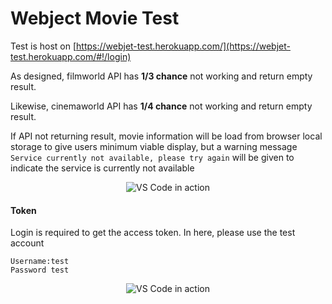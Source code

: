 # Webject Movie Test

Test is host on [https://webjet-test.herokuapp.com/](https://webjet-test.herokuapp.com/#!/login)

As designed, filmworld API has __1/3 chance__ not working and return empty result. 

Likewise, cinemaworld API has __1/4 chance__ not working and return empty result.

If API not returning result, movie information will be load from browser local storage to give users minimum viable display, but a warning message `Service currently not available, please try again` will be given to indicate the service is currently not available

<p align="center">
  <img alt="VS Code in action" src="https://s3-ap-southeast-2.amazonaws.com/webject-test/Service+Not+Available.PNG">
</p>

#### Token
Login is required to get the access token. In here, please use the test account 
```
Username:test 
Password test
```

<p align="center">
  <img alt="VS Code in action" src="https://s3-ap-southeast-2.amazonaws.com/webject-test/login.PNG">
</p>
